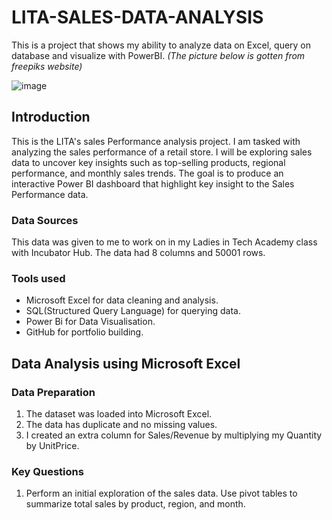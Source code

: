 # LITA-SALES-DATA-ANALYSIS

This is a project that shows my ability to analyze data on Excel, query on database and visualize with PowerBI. *(The picture below is gotten from freepiks website)*

![image](https://github.com/user-attachments/assets/8921915d-7a7f-4289-9682-996de94d2534)

## Introduction

This is the LITA's sales Performance analysis project. I am tasked with analyzing the sales performance of a retail store. I will be exploring sales data to uncover key insights such as top-selling products, regional performance, and monthly sales trends. The goal is to produce an interactive Power BI dashboard that highlight key insight to the Sales Performance data.

### Data Sources

This data was given to me to work on in my Ladies in Tech Academy class with Incubator Hub. The data had 8 columns and 50001 rows. 

### Tools used
- Microsoft Excel for data cleaning and analysis.
- SQL(Structured Query Language) for querying data.
- Power Bi for Data Visualisation.
- GitHub for portfolio building.

## Data Analysis using Microsoft Excel

### Data Preparation

 1. The dataset was loaded into Microsoft Excel.
 2. The data has duplicate and no missing values.
 3. I created an extra column for Sales/Revenue by multiplying my Quantity by UnitPrice.

### Key Questions

1. Perform an initial exploration of the sales data. Use pivot tables to summarize
total sales by product, region, and month.

  
  
  





